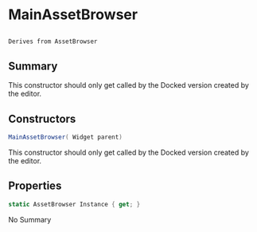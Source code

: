 # MainAssetBrowser

## 
```c#
Derives from AssetBrowser
```

## Summary

This constructor should only get called by the Docked version created by the editor.
## Constructors

```c#
MainAssetBrowser( Widget parent) 
```
This constructor should only get called by the Docked version created by the editor.
## Properties

```c#
static AssetBrowser Instance { get; } 
```
No Summary

